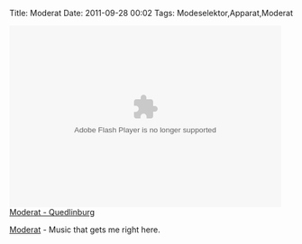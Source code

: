 Title: Moderat
Date: 2011-09-28 00:02
Tags: Modeselektor,Apparat,Moderat

<object height="323" id="muzuplayer-moderat-1317067961268" width="482"><param name="movie" value="http://www.muzu.tv/player/getPlayer/a/akeK3Hp5et/partnerId=mc111-1&includeAll=n&vidId=553295"></param><param name="allowfullscreen" value="true"></param><param name="allowscriptaccess" value="always"></param><param name="wmode" value="transparent"></param><embed src="http://www.muzu.tv/player/getPlayer/a/akeK3Hp5et/partnerId=mc111-1&includeAll=n&vidId=553295" type="application/x-shockwave-flash" allowscriptaccess="always" wmode="transparent" allowfullscreen="true" width="482" height="323" name="muzuplayer-moderat-1317067961268"></embed></object>
[Moderat - Quedlinburg](http://www.muzu.tv/gb/moderat/quedlinburg-music-video/553295/) 
 

[Moderat](http://moderat.fm/) - Music that gets me right here.
